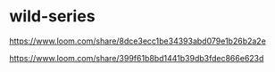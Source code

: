 # wild-series
https://www.loom.com/share/8dce3ecc1be34393abd079e1b26b2a2e


https://www.loom.com/share/399f61b8bd1441b39db3fdec866e623d
